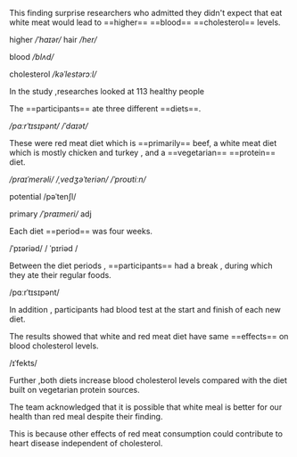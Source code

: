 This finding surprise researchers who admitted they didn't expect that eat white meat would lead to ==higher== ==blood== ==cholesterol== levels.

higher	*/*ˈhaɪər*/*	hair	*/*her*/*

blood	*/*blʌd*/*

cholesterol	*/*kəˈlestərɔːl*/*

In the study ,researches looked at 113 healthy people

The  ==participants== ate three different ==diets==.

*/*pɑːrˈtɪsɪpənt*/*	*/*ˈdaɪət*/*

These were red meat diet which is ==primarily== beef, a white meat diet which is mostly chicken and turkey , and a ==vegetarian== ==protein== diet.

*/*praɪˈmerəli*/*	*/*ˌvedʒəˈteriən*/*	*/*ˈproʊtiːn*/*

potential	/pəˈtenʃl/

primary	*/*ˈpraɪmeri*/* adj

Each diet ==period== was four weeks.

/ˈpɪəriəd/	/ ˈpɪriəd /

Between the diet periods , ==participants== had a break ,  during which they ate their regular foods.

/pɑːrˈtɪsɪpənt/

In addition , participants had blood test at the start and finish of each new diet.

The results showed that white and red meat diet have same ==effects== on blood cholesterol levels.

/ɪˈfekts/

Further ,both diets increase blood cholesterol levels compared with the diet built on vegetarian protein sources.

The team acknowledged that it is possible that white meal is better for our health than red meal despite their finding.

This is because other effects of red meat consumption could contribute to heart disease independent of cholesterol. 